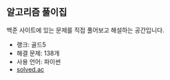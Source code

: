 <h2>알고리즘 풀이집</h2>
백준 사이트에 있는 문제를 직접 풀어보고 해설하는 공간입니다.
<p>
  <ul>
    <li>랭크: 골드5</a></li>
    <li>해결 문제: 138개</li>
    <li>사용 언어: 파이썬</li>
    <li><a href="https://solved.ac/profile/dkfkqldk54">solved.ac</a></li>
  </ul>
</p>
